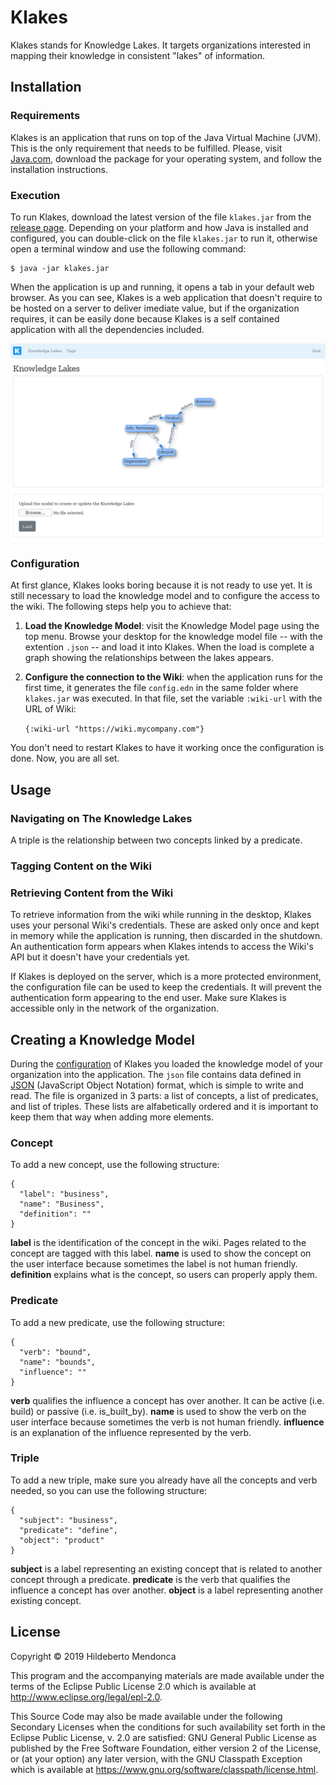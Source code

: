 # Klakes

Klakes stands for Knowledge Lakes. It targets organizations interested in 
mapping their knowledge in consistent "lakes" of information.

## Installation

### Requirements

Klakes is an application that runs on top of the Java Virtual Machine (JVM).
This is the only requirement that needs to be fulfilled. Please, visit 
[Java.com][2], download the package for your operating system, and follow the 
installation instructions.

### Execution

To run Klakes, download the latest version of the file `klakes.jar` from the 
[release page](https://github.com/htmfilho/klakes/releases). Depending on your 
platform and how Java is installed and configured, you can double-click on the 
file `klakes.jar` to run it, otherwise open a terminal window and use the 
following command:

    $ java -jar klakes.jar

When the application is up and running, it opens a tab in your default web 
browser. As you can see, Klakes is a web application that doesn't require to be 
hosted on a server to deliver imediate value, but if the organization requires, 
it can be easily done because Klakes is a self contained application with all 
the dependencies included.

![Screenshot](screenshot.png)

### Configuration

At first glance, Klakes looks boring because it is not ready to use yet. It is 
still necessary to load the knowledge model and to configure the access to the 
wiki. The following steps help you to achieve that:

1. **Load the Knowledge Model**: visit the Knowledge Model page using the top 
   menu. Browse your desktop for the knowledge model file -- with the extention 
   `.json` -- and load it into Klakes. When the load is complete a graph showing 
   the relationships between the lakes appears.

2. **Configure the connection to the Wiki**: when the application runs for the 
   first time, it generates the file `config.edn` in the same folder where 
   `klakes.jar` was executed. In that file, set the variable `:wiki-url` with 
   the URL of Wiki:
   
   `{:wiki-url "https://wiki.mycompany.com"}`

You don't need to restart Klakes to have it working once the configuration is 
done. Now, you are all set.

## Usage

### Navigating on The Knowledge Lakes

A triple is the relationship between two concepts linked by a predicate.

### Tagging Content on the Wiki

### Retrieving Content from the Wiki

To retrieve information from the wiki while running in the desktop, Klakes uses 
your personal Wiki's credentials. These are asked only once and kept in memory 
while the application is running, then discarded in the shutdown. An 
authentication form appears when Klakes intends to access the Wiki's API but it 
doesn't have your credentials yet.

If Klakes is deployed on the server, which is a more protected environment, the 
configuration file can be used to keep the credentials. It will prevent the 
authentication form appearing to the end user. Make sure Klakes is accessible 
only in the network of the organization.

## Creating a Knowledge Model

During the [configuration](#configuration) of Klakes you loaded the knowledge 
model of your organization into the application. The `json` file contains data 
defined in [JSON][3] (JavaScript Object Notation) format, which is simple to 
write and read. The file is organized in 3 parts: a list of concepts, a list of 
predicates, and list of triples. These lists are alfabetically ordered and it is 
important to keep them that way when adding more elements.

### Concept

To add a new concept, use the following structure:

    {
      "label": "business",
      "name": "Business",
      "definition": ""
    }

**label** is the identification of the concept in the wiki. Pages related to 
the concept are tagged with this label. **name** is used to show the concept on 
the user interface because sometimes the label is not human friendly. 
**definition** explains what is the concept, so users can properly apply them.

### Predicate

To add a new predicate, use the following structure:

    {
      "verb": "bound",
      "name": "bounds",
      "influence": ""
    }

**verb** qualifies the influence a concept has over another. It can be active 
(i.e. build) or passive (i.e. is_built_by). **name** is used to show the verb on 
the user interface because sometimes the verb is not human friendly. 
**influence** is an explanation of the influence represented by the verb.

### Triple

To add a new triple, make sure you already have all the concepts and verb needed, 
so you can use the following structure:

    {
      "subject": "business",
      "predicate": "define",
      "object": "product"
    }

**subject** is a label representing an existing concept that is related to 
another concept through a predicate. **predicate** is the verb that qualifies 
the influence a concept has over another. **object** is a label representing
another existing concept.

## License

Copyright © 2019 Hildeberto Mendonca

This program and the accompanying materials are made available under the
terms of the Eclipse Public License 2.0 which is available at
http://www.eclipse.org/legal/epl-2.0.

This Source Code may also be made available under the following Secondary
Licenses when the conditions for such availability set forth in the Eclipse
Public License, v. 2.0 are satisfied: GNU General Public License as published by
the Free Software Foundation, either version 2 of the License, or (at your
option) any later version, with the GNU Classpath Exception which is available
at https://www.gnu.org/software/classpath/license.html.

[1]: http://localhost:3000/lakes
[2]: https://www.java.com/en/download/manual.jsp
[3]: https://json.org